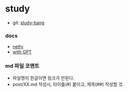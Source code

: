 # study
- git: <a href="https://github.com/study-bang/study" target="_blank">study-bang</a>

### docs
- [netty](netty/README.md)
- [with GPT](with_GPT/README.md)

### md 파일 코맨트
- 파일명이 한글이면 링크가 안된다.
- post/XX.md 작성시, 타이틀(#) 붙이고, 제목(##) 작성할 것.